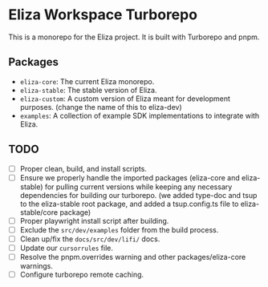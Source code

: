 # Eliza Workspace Turborepo

This is a monorepo for the Eliza project. It is built with Turborepo and pnpm.

## Packages

- `eliza-core`: The current Eliza monorepo.
- `eliza-stable`: The stable version of Eliza.
- `eliza-custom`: A custom version of Eliza meant for development purposes. (change the name of this to eliza-dev)
- `examples`: A collection of example SDK implementations to integrate with Eliza.

## TODO

- [ ] Proper clean, build, and install scripts.
- [ ] Ensure we properly handle the imported packages (eliza-core and eliza-stable) for pulling current versions while keeping any necessary dependencies for building our turborepo. (we added type-doc and tsup to the eliza-stable root package, and added a tsup.config.ts file to eliza-stable/core package)
- [ ] Proper playwright install script after building.
- [ ] Exclude the `src/dev/examples` folder from the build process.
- [ ] Clean up/fix the `docs/src/dev/lifi/` docs.
- [ ] Update our `cursorrules` file.
- [ ] Resolve the pnpm.overrides warning and other packages/eliza-core warnings.
- [ ] Configure turborepo remote caching.
